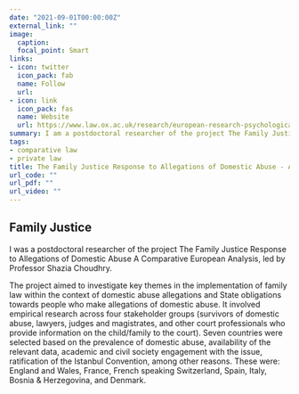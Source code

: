 ```yaml
---
date: "2021-09-01T00:00:00Z"
external_link: ""
image:
  caption: 
  focal_point: Smart
links:
- icon: twitter
  icon_pack: fab
  name: Follow
  url: 
- icon: link
  icon_pack: fas
  name: Website
  url: https://www.law.ox.ac.uk/research/european-research-psychological-violence-and-family-court-experiences
summary: I am a postdoctoral researcher of the project The Family Justice Response to Allegations of Domestic Abuse - A Comparative European Analysis.
tags:
- comparative law
- private law
title: The Family Justice Response to Allegations of Domestic Abuse - A Comparative European Analysis
url_code: ""
url_pdf: ""
url_video: ""
---
```

## Family Justice


I was a postdoctoral researcher of the project The Family Justice Response to Allegations of Domestic Abuse A Comparative European Analysis, led by Professor Shazia Choudhry.

The project aimed to investigate key themes in the implementation of family law within the context of domestic abuse allegations and State obligations towards people who make allegations of domestic abuse. It involved empirical research across four stakeholder groups (survivors of domestic abuse, lawyers, judges and magistrates, and other court professionals who provide information on the child/family to the court). Seven countries were selected based on the prevalence of domestic abuse, availability of the relevant data, academic and civil society engagement with the issue, ratification of the Istanbul Convention, among other reasons. These were: England and Wales, France, French speaking Switzerland, Spain, Italy, Bosnia & Herzegovina, and Denmark. 


